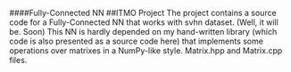 ####Fully-Connected NN
##ITMO Project
The project contains a source code for a Fully-Connected NN that works with svhn dataset. (Well, it will be. Soon)
This NN is hardly depended on my hand-written library (which code is also presented as a source code here)
that implements some operations over matrixes in a NumPy-like style. Matrix.hpp and Matrix.cpp files.